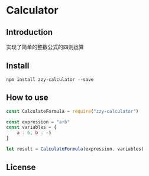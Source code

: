 # Calculator

## Introduction

实现了简单的整数公式的四则运算

## Install

```
npm install zzy-calculator --save
```

## How to use

```js
const CalculateFormula = require("zzy-calculator")
```

```js
const expression = "a+b"
const variables = {
    a : 6, b : -5
}

let result = CalculateFormula(expression, variables)
```

## License

